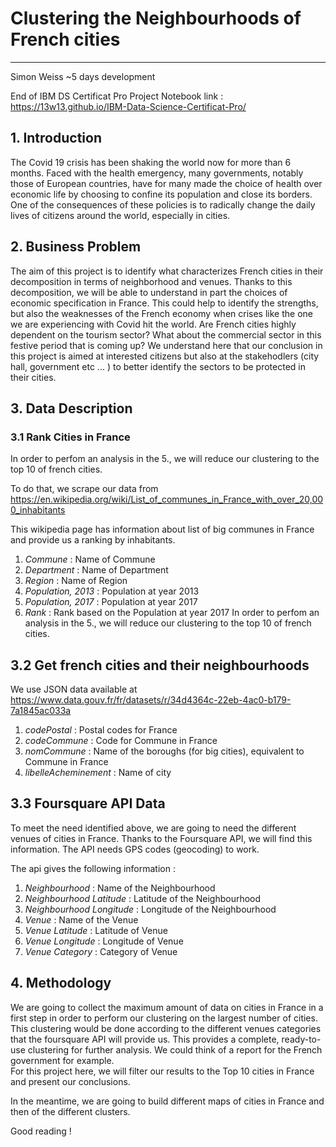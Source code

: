 # Clustering the Neighbourhoods of French cities
---
Simon Weiss
~5 days development

End of IBM DS Certificat Pro Project
Notebook link : https://13w13.github.io/IBM-Data-Science-Certificat-Pro/ 

## 1. Introduction

The Covid 19 crisis has been shaking the world now for more than 6 months. Faced with the health emergency, many governments, notably those of European countries, have for many made the choice of health over economic life by choosing to confine its population and close its borders. One of the consequences of these policies is to radically change the daily lives of citizens around the world, especially in cities.

## 2. Business Problem

The aim of this project is to identify what characterizes French cities in their decomposition in terms of neighborhood and venues.
Thanks to this decomposition, we will be able to understand in part the choices of economic specification in France.
This could help to identify the strengths, but also the weaknesses of the French economy when crises like the one we are experiencing with Covid hit the world. Are French cities highly dependent on the tourism sector? What about the commercial sector in this festive period that is coming up? We understand here that our conclusion in this project is aimed at interested citizens but also at the stakehodlers (city hall, government etc ... ) to better identify the sectors to be protected in their cities.

## 3. Data Description

### 3.1 Rank Cities in France

In order to perfom an analysis in the 5., we will reduce our clustering to the top 10 of french cities. 

To do that, we scrape our data from https://en.wikipedia.org/wiki/List_of_communes_in_France_with_over_20,000_inhabitants

This wikipedia page has information about list of big communes in France and provide us a ranking by inhabitants.

1. *Commune* : Name of Commune
2. *Department* : Name of Department
3. *Region* : Name of Region
4. *Population, 2013* : Population at year 2013
5. *Population, 2017* : Population at year 2017
6. *Rank* : Rank based on the Population at year 2017
In order to perfom an analysis in the 5., we will reduce our clustering to the top 10 of french cities. 


## 3.2 Get french cities and their neighbourhoods

We use JSON data available at https://www.data.gouv.fr/fr/datasets/r/34d4364c-22eb-4ac0-b179-7a1845ac033a

1. *codePostal* : Postal codes for France
2. *codeCommune* : Code for Commune in France
3. *nomCommune* : Name of the boroughs (for big cities), equivalent to Commune in France
4. *libelleAcheminement* : Name of city

## 3.3 Foursquare API Data

To meet the need identified above, we are going to need the different venues of cities in France. 
Thanks to the Foursquare API, we will find this information. The API needs GPS codes (geocoding) to work. 

The api gives the following information : 

1. *Neighbourhood* : Name of the Neighbourhood
2. *Neighbourhood Latitude* : Latitude of the Neighbourhood
3. *Neighbourhood Longitude* : Longitude of the Neighbourhood
4. *Venue* : Name of the Venue
5. *Venue Latitude* : Latitude of Venue
6. *Venue Longitude* : Longitude of Venue
7. *Venue Category* : Category of Venue


## 4. Methodology

We are going to collect the maximum amount of data on cities in France in a first step in order to perform our clustering on the largest number of cities.   
This clustering would be done according to the different venues categories that the foursquare API will provide us.
This provides a complete, ready-to-use clustering for further analysis. We could think of a report for the French government for example.   
For this project here, we will filter our results to the Top 10 cities in France and present our conclusions. 

In the meantime, we are going to build different maps of cities in France and then of the different clusters. 

Good reading ! 
